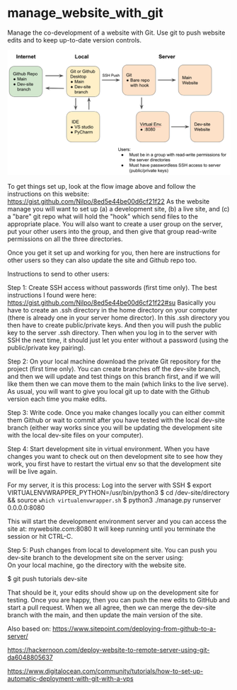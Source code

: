 # manage_website_with_git
Manage the co-development of a website with Git. Use git to push website edits and to keep up-to-date version controls. 

![alt text](https://github.com/ryanrwatkins/manage_website_with_git/blob/main/manage_with_git_flow.png)


To get things set up, look at the flow image above and follow the instructions on this website: https://gist.github.com/Nilpo/8ed5e44be00d6cf21f22  As the website manage you will want to set up (a) a development site, (b) a live site, and (c) a "bare" git repo what will hold the "hook" which send files to the appropriate place.  You will also want to create a user group on the server, put your other users into the group, and then give that group read-write permissions on all the three directories.

Once you get it set up and working for you, then here are instructions for other users so they can also update the site and Github repo too.

>>>
Instructions to send to other users:

Step 1: Create SSH access without passwords (first time only). The best instructions I found were here: https://gist.github.com/Nilpo/8ed5e44be00d6cf21f22#su
Basically you have to create an .ssh directory in the home directory on your computer (there is already one in your server home director). In this .ssh directory you then have to create public/private keys. And then you will push the public key to the server .ssh directory.  Then when you log in to the server with SSH the next time, it should just let you  enter without a password (using the public/private key pairing).

Step 2: On your local machine download the private Git repository for the project (first time only).  You can create branches off the dev-site branch, and then we will update and test things on this branch first, and if we will like them then we can move them to the main (which links to the live serve).  As usual, you will want to give you local git up to date with the Github version each time you make edits.  

Step 3: Write code. Once you make changes locally you can either commit them Github or wait to commit after you have tested with the local dev-site branch (either way works since you will be updating the development site with the local dev-site files on your computer).

Step 4: Start development site in virtual environment. When you have changes you want to check out on then development site to see how they work, you first have to restart the virtual env so that the development site will be live again.

For my server, it is this process:
Log into the server with SSH
$  export VIRTUALENVWRAPPER_PYTHON=/usr/bin/python3 
$  cd /dev-site/directory &&  source `which virtualenvwrapper.sh`
$  python3 ./manage.py runserver 0.0.0.0:8080

This will start the development environment server and you can access the site at:  mywebsite.com:8080    It will keep running until you  terminate the session or hit CTRL-C.

Step 5: Push changes from local to development site. You can push you dev-site branch to the development site on the server using:  
On your local machine, go the directory with the website site.

$  git push tutorials dev-site

That should be it, your edits should show up on the development site for testing. Once you are happy, then you can push the new edits to GitHub and start a pull request.  When we all agree, then we can merge the dev-site branch with the main, and then update the  main version of the site.

>>>
Also based on:
https://www.sitepoint.com/deploying-from-github-to-a-server/

https://hackernoon.com/deploy-website-to-remote-server-using-git-da6048805637

https://www.digitalocean.com/community/tutorials/how-to-set-up-automatic-deployment-with-git-with-a-vps
